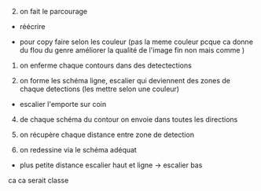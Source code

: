 2) on fait le parcourage

  - réécrire
  
  - pour copy faire selon les couleur (pas la meme couleur pcque ca donne du flou du genre améliorer la qualité de l'image fin non mais comme )


1) on enferme chaque contours dans des detectections



3) on forme les schéma ligne, escalier qui deviennent des zones de chaque detections (les mettre selon une couleur)

  - escalier l'emporte sur coin

4) de chaque schéma du contour on envoie dans toutes les directions

5) on récupère chaque distance entre zone de detection

6) on redessine via le schéma adéquat 

  - plus petite distance escalier haut et ligne -> escalier bas

ca ca serait classe

























